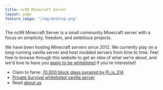 ```yaml
---
title: nc99 Minecraft Server
layout: page
feature_image: "/img/desktop.png"
---
```


The nc99 Minecraft Server is a small community Minecraft server with a focus on simplicity, freedom, and ambitious projects.

We have been hosting Minecraft servers since 2012. We currently play on a long-running vanilla server and host modded servers from time to time. Feel free to browse through this website to get an idea of what we're about, and we'd love to have you [apply to be whitelisted](/apply) if you're interested!

- Claim to fame: [70,000 block glass pyramid by Pi_is_314](https://www.reddit.com/r/Minecraft/comments/53ehiz/70000_glass_block_pyramid_built_in_vanilla/)
- [Private Survival whitelisted vanilla server](/servers/privatesurvival)
- Read [about us](/about)
